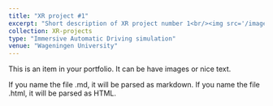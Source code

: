 ```yaml
---
title: "XR project #1"
excerpt: "Short description of XR project number 1<br/><img src='/images/XR-autodrive-cover.png'>"
collection: XR-projects
type: "Immersive Automatic Driving simulation"
venue: "Wageningen University"
---
```

This is an item in your portfolio. It can be have images or nice text. 

If you name the file .md, it will be parsed as markdown. If you name the file .html, it will be parsed as HTML.
